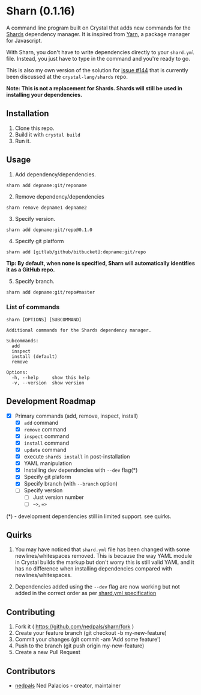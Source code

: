 # Sharn (0.1.16)

A command line program built on Crystal that adds new commands for the [Shards](https://github.com/crystal-lang/shards) dependency manager. It is inspired from [Yarn](https://yarnpkg.com), a package manager for Javascript.

With Sharn, you don't have to write dependencies directly to your `shard.yml` file. Instead, you just have to type in the command and you're ready to go.

This is also my own version of the solution for [issue #144](https://github.com/crystal-lang/shards/issues/144) that is currently been discussed at the `crystal-lang/shards` repo.

**Note: This is not a replacement for Shards. Shards will still be used in installing your dependencies.**

## Installation

1. Clone this repo.
2. Build it with `crystal build`
3. Run it.

## Usage
1.  Add dependency/dependencies.
```shell
sharn add depname:git/reponame
```

2. Remove dependency/dependencies
```shell
sharn remove depname1 depname2
```
3. Specify version.
```shell
sharn add depname:git/repo@0.1.0
```
4. Specify git platform
```shell
sharn add [gitlab/github/bitbucket]:depname:git/repo
```

**Tip: By default, when none is specified, Sharn will automatically identifies it as a GitHub repo.**

5. Specify branch.
```shell
sharn add depname:git/repo#master
```

### List of commands
```shell
sharn [OPTIONS] [SUBCOMMAND]

Additional commands for the Shards dependency manager.

Subcommands:
  add
  inspect
  install (default)
  remove

Options:
  -h, --help     show this help
  -v, --version  show version
```

## Development Roadmap

- [x] Primary commands (add, remove, inspect, install)
  - [x] `add` command
  - [x] `remove` command
  - [x] `inspect` command
  - [x] `install` command
  - [x] `update` command
  - [x] execute `shards install` in post-installation
  - [x] YAML manipulation 
  - [x] Installing dev dependencies with `--dev` flag(*)
  - [x] Specify git plaform
  - [x] Specify branch (with `--branch` option)
  - [ ] Specify version
    - [ ] Just version number
    - [ ] `~>`, `=>`

(*) - development dependencies still in limited support. see quirks.
	
## Quirks
1. You may have noticed that `shard.yml` file has been changed with some newlines/whitespaces removed. This is because the way YAML module in Crystal builds the markup but don't worry this is still valid YAML and it has no difference when installing dependencies compared with newlines/whitespaces.

2. Dependencies added using the `--dev` flag are now working but not added in the correct order as per [shard.yml specification](https://github.com/crystal-lang/shards/blob/master/SPEC.md)

## Contributing

1. Fork it ( https://github.com/nedpals/sharn/fork )
2. Create your feature branch (git checkout -b my-new-feature)
3. Commit your changes (git commit -am 'Add some feature')
4. Push to the branch (git push origin my-new-feature)
5. Create a new Pull Request

## Contributors

- [nedpals](https://github.com/nedpals) Ned Palacios - creator, maintainer
